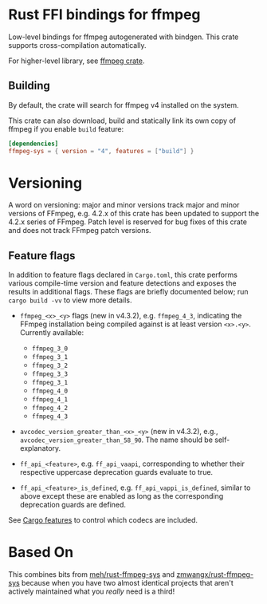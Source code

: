 # Rust FFI bindings for ffmpeg

Low-level bindings for ffmpeg autogenerated with bindgen. This crate supports cross-compilation automatically.

For higher-level library, see [ffmpeg crate](https://lib.rs/ffmpeg).

## Building

By default, the crate will search for ffmpeg v4 installed on the system.

This crate can also download, build and statically link its own copy of ffmpeg if you enable `build` feature:

```toml
[dependencies]
ffmpeg-sys = { version = "4", features = ["build"] }
```

# Versioning

A word on versioning: major and minor versions track major and minor versions of FFmpeg, e.g. 4.2.x of this crate has been updated to support the 4.2.x series of FFmpeg. Patch level is reserved for bug fixes of this crate and does not track FFmpeg patch versions.

## Feature flags

In addition to feature flags declared in `Cargo.toml`, this crate performs various compile-time version and feature detections and exposes the results in additional flags. These flags are briefly documented below; run `cargo build -vv` to view more details.

- `ffmpeg_<x>_<y>` flags (new in v4.3.2), e.g. `ffmpeg_4_3`, indicating the FFmpeg installation being compiled against is at least version `<x>.<y>`. Currently available:

  - `ffmpeg_3_0`
  - `ffmpeg_3_1`
  - `ffmpeg_3_2`
  - `ffmpeg_3_3`
  - `ffmpeg_3_1`
  - `ffmpeg_4_0`
  - `ffmpeg_4_1`
  - `ffmpeg_4_2`
  - `ffmpeg_4_3`

- `avcodec_version_greater_than_<x>_<y>` (new in v4.3.2), e.g., `avcodec_version_greater_than_58_90`. The name should be self-explanatory.

- `ff_api_<feature>`, e.g. `ff_api_vaapi`, corresponding to whether their respective uppercase deprecation guards evaluate to true.

- `ff_api_<feature>_is_defined`, e.g. `ff_api_vappi_is_defined`, similar to above except these are enabled as long as the corresponding deprecation guards are defined.

See [Cargo features](https://github.com/meh/rust-ffmpeg/blob/HEAD/Cargo.toml) to control which codecs are included.

# Based On

This combines bits from [meh/rust-ffmpeg-sys](https://github.com/meh/rust-ffmpeg-sys) and [zmwangx/rust-ffmpeg-sys](https://github.com/zmwangx/rust-ffmpeg-sys) because
when you have two almost identical projects that aren't actively maintained what you _really_ need is a third!